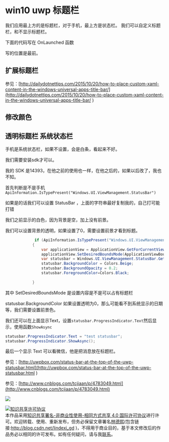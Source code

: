 
# win10 uwp 标题栏

我们应用最上方的是标题栏，对于手机，最上方是状态栏。
我们可以自定义标题栏，和不显示标题栏。

<!--more-->



<div id="toc"></div>
<!-- csdn -->

下面的代码写在 OnLaunched 函数

写的位置是最前。



## 扩展标题栏

参见：[http://dailydotnettips.com/2015/10/20/how-to-place-custom-xaml-content-in-the-windows-universal-apps-title-bar/](http://dailydotnettips.com/2015/10/20/how-to-place-custom-xaml-content-in-the-windows-universal-apps-title-bar/ )

## 修改颜色

## 透明标题栏 系统状态栏

手机是系统状态栏，如果不设置，会是白条，看起来不好。

我们需要安装sdk才可以。

我的 SDK 是14393，在他之前的使用也一样，在他之后的，如果以后改了，我也不知。

首先判断是不是手机 `ApiInformation.IsTypePresent("Windows.UI.ViewManagement.StatusBar")` 

如果是的话我们可以设置 StatusBar ，上面的字符串最好复制我的，自己打可能打错

我们之前显示的白色，因为背景是空，加上没有前景。

我们可以设置背景的透明，如果设置了0，需要设置前景才看到标题。
		

```csharp
             if (ApiInformation.IsTypePresent("Windows.UI.ViewManagement.StatusBar"))
            {
                var applicationView = ApplicationView.GetForCurrentView();
                applicationView.SetDesiredBoundsMode(ApplicationViewBoundsMode.UseCoreWindow);
                var statusbar = Windows.UI.ViewManagement.StatusBar.GetForCurrentView();
                statusbar.BackgroundColor = Colors.Beige;
                statusbar.BackgroundOpacity = 0.2;
                statusbar.ForegroundColor=Colors.Black;
                
            }  

```

其中 SetDesiredBoundsMode 是设置内容是不是可以占有标题栏

statusbar.BackgroundColor 如果设置透明为0，那么可能看不到系统显示的日期等，我们需要设置前景色。

我们还可以在上面显示Text，设置`statusbar.ProgressIndicator.Text`然后显示，使用函数`ShowAsync`
		

```csharp
statusbar.ProgressIndicator.Text = "test statusbar";  
statusbar.ProgressIndicator.ShowAsync();

```

最后一个显示 Text 可以看微信，他是把消息放在标题栏。

参见：[http://uwpbox.com/status-bar-at-the-top-of-the-uwp-statusbar.html](http://uwpbox.com/status-bar-at-the-top-of-the-uwp-statusbar.html )

参见：[http://www.cnblogs.com/tcjiaan/p/4783049.html](http://www.cnblogs.com/tcjiaan/p/4783049.html)

![](http://i.wotula.com/wp.png)





<a rel="license" href="http://creativecommons.org/licenses/by-nc-sa/4.0/"><img alt="知识共享许可协议" style="border-width:0" src="https://licensebuttons.net/l/by-nc-sa/4.0/88x31.png" /></a><br />本作品采用<a rel="license" href="http://creativecommons.org/licenses/by-nc-sa/4.0/">知识共享署名-非商业性使用-相同方式共享 4.0 国际许可协议</a>进行许可。欢迎转载、使用、重新发布，但务必保留文章署名[林德熙](http://blog.csdn.net/lindexi_gd)(包含链接:http://blog.csdn.net/lindexi_gd )，不得用于商业目的，基于本文修改后的作品务必以相同的许可发布。如有任何疑问，请与我[联系](mailto:lindexi_gd@163.com)。